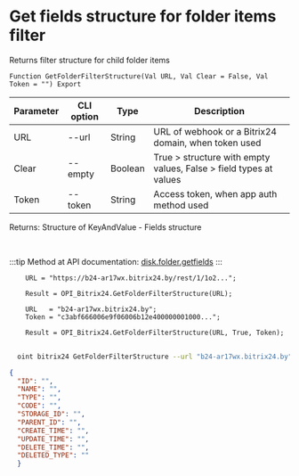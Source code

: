 ﻿---
sidebar_position: 11
---

# Get fields structure for folder items filter
 Returns filter structure for child folder items



`Function GetFolderFilterStructure(Val URL, Val Clear = False, Val Token = "") Export`

  | Parameter | CLI option | Type | Description |
  |-|-|-|-|
  | URL | --url | String | URL of webhook or a Bitrix24 domain, when token used |
  | Clear | --empty | Boolean | True > structure with empty values, False > field types at values |
  | Token | --token | String | Access token, when app auth method used |

  
  Returns:  Structure of KeyAndValue - Fields structure

<br/>

:::tip
Method at API documentation: [disk.folder.getfields](https://dev.1c-bitrix.ru/rest_help/disk/folder/disk_folder_getfields.php)
:::
<br/>


```bsl title="Code example"
    URL = "https://b24-ar17wx.bitrix24.by/rest/1/1o2...";

    Result = OPI_Bitrix24.GetFolderFilterStructure(URL);

    URL   = "b24-ar17wx.bitrix24.by";
    Token = "c3abf666006e9f06006b12e400000001000...";

    Result = OPI_Bitrix24.GetFolderFilterStructure(URL, True, Token);
```



```sh title="CLI command example"
    
  oint bitrix24 GetFolderFilterStructure --url "b24-ar17wx.bitrix24.by" --empty %empty% --token "fe3fa966006e9f06006b12e400000001000..."

```

```json title="Result"
{
  "ID": "",
  "NAME": "",
  "TYPE": "",
  "CODE": "",
  "STORAGE_ID": "",
  "PARENT_ID": "",
  "CREATE_TIME": "",
  "UPDATE_TIME": "",
  "DELETE_TIME": "",
  "DELETED_TYPE": ""
  }
```

